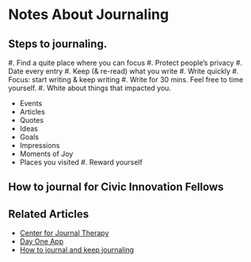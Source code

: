 # Notes About Journaling 

## Steps to journaling.

#. Find a quite place where you can focus
#. Protect people’s privacy
#. Date every entry
#. Keep (& re-read) what you write 
#. Write quickly
#. Focus: start writing & keep writing 
#. Write for 30 mins. Feel free to time yourself.
#. White about things that impacted you.
   - Events
   - Articles 
   - Quotes
   - Ideas
   - Goals
   - Impressions
   - Moments of Joy
   - Places you visited
#. Reward yourself

## How to journal for Civic Innovation Fellows



## Related Articles 

* [Center for Journal Therapy](http://journaltherapy.com/journal-cafe-3/journal-course)
* [Day One App](http://dayoneapp.com/journal-series/what-to-journal/)
* [How to journal and keep journaling](http://www.theguardian.com/lifeandstyle/2014/mar/22/how-to-start-journal-writing-drawing)

